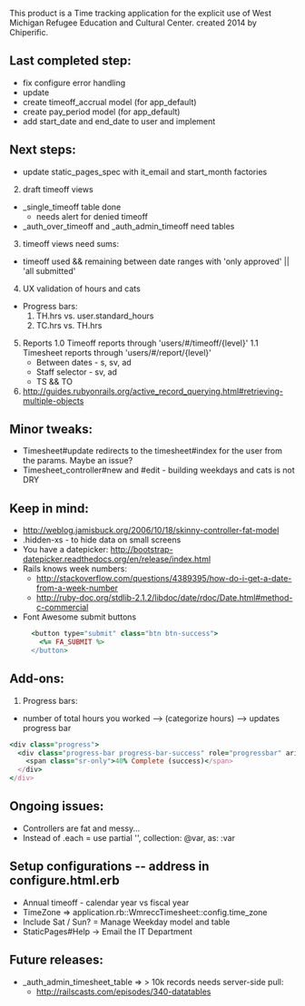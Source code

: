 This product is a Time tracking application for the explicit use of West Michigan Refugee Education and Cultural Center. created 2014 by Chiperific.

## Last completed step:
* fix configure error handling
* update 
* create timeoff_accrual model (for app_default)
* create pay_period model (for app_default)
* add start_date and end_date to user and implement

## Next steps:
* update static_pages_spec with it_email and start_month factories

2. draft timeoff views
  * \_single\_timeoff table done
    * needs alert for denied timeoff
  * \_auth\_over\_timeoff and \_auth\_admin\_timeoff need tables
3. timeoff views need sums:
  * timeoff used && remaining between date ranges with 'only approved' || 'all submitted'
4. UX validation of hours and cats
  * Progress bars:
    1. TH.hrs vs. user.standard_hours
    2. TC.hrs vs. TH.hrs
5. Reports
  1.0 Timeoff reports through 'users/#/timeoff/{level}'
  1.1 Timesheet reports through 'users/#/report/{level}'
    * Between dates - s, sv, ad
    * Staff selector - sv, ad
    * TS && TO
  2. http://guides.rubyonrails.org/active_record_querying.html#retrieving-multiple-objects

## Minor tweaks:
* Timesheet#update redirects to the timesheet#index for the user from the params. Maybe an issue?
* Timesheet_controller#new and #edit - building weekdays and cats is not DRY


## Keep in mind:
* http://weblog.jamisbuck.org/2006/10/18/skinny-controller-fat-model
* .hidden-xs - to hide data on small screens
* You have a datepicker: http://bootstrap-datepicker.readthedocs.org/en/release/index.html
* Rails knows week numbers:
  * http://stackoverflow.com/questions/4389395/how-do-i-get-a-date-from-a-week-number
  * http://ruby-doc.org/stdlib-2.1.2/libdoc/date/rdoc/Date.html#method-c-commercial
* Font Awesome submit buttons
  ```ruby
    <button type="submit" class="btn btn-success">
      <%= FA_SUBMIT %>
    </button>
  ```

## Add-ons:
1. Progress bars:
  * number of total hours you worked --> (categorize hours) --> updates progress bar
  ```ruby
  <div class="progress">
    <div class="progress-bar progress-bar-success" role="progressbar" aria-valuenow="40" aria-valuemin="0" aria-valuemax="100" style="width: 40%">
      <span class="sr-only">40% Complete (success)</span>
    </div>
  </div>
  ```

## Ongoing issues:
* Controllers are fat and messy...
* Instead of .each = use partial '', collection: @var, as: :var


## Setup configurations -- address in configure.html.erb
* Annual timeoff - calendar year vs fiscal year
* TimeZone => application.rb::WmreccTimesheet::config.time_zone
* Include Sat / Sun? = Manage Weekday model and table
* StaticPages#Help -> Email the IT Department

## Future releases:
* _auth_admin_timesheet_table => > 10k records needs server-side pull:
  * http://railscasts.com/episodes/340-datatables
